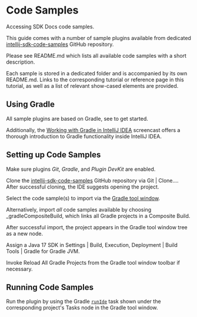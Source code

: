 # Code Samples

<!-- Copyright 2000-2023 JetBrains s.r.o. and contributors. Use of this source code is governed by the Apache 2.0 license. -->

<link-summary>Accessing SDK Docs code samples.</link-summary>

This guide comes with a number of sample plugins available from dedicated [intellij-sdk-code-samples](https://github.com/JetBrains/intellij-sdk-code-samples) GitHub repository.

Please see <path>README.md</path> which lists all available code samples with a short description.

Each sample is stored in a dedicated folder and is accompanied by its own <path>README.md</path>.
Links to the corresponding tutorial or reference page in this tutorial, as well as a list of relevant show-cased elements are provided.

## Using Gradle

All sample plugins are based on Gradle, see [](creating_plugin_project.md) to get started.

Additionally, the [Working with Gradle in IntelliJ IDEA](https://youtu.be/6V6G3RyxEMk) screencast offers a thorough introduction to Gradle functionality inside IntelliJ IDEA.

## Setting up Code Samples

Make sure plugins _Git_, _Gradle_, and _Plugin DevKit_ are enabled.

Clone the [intellij-sdk-code-samples](https://github.com/JetBrains/intellij-sdk-code-samples) GitHub repository via <control>Git | Clone...</control>.
After successful cloning, the IDE suggests opening the project.

Select the code sample(s) to import via the [Gradle tool window](https://www.jetbrains.com/help/idea/gradle.html#link_gradle_project).

Alternatively, import _all_ code samples available by choosing <path>_gradleCompositeBuild</path>, which links all Gradle projects in a Composite Build.

After successful import, the project appears in the <control>Gradle</control> tool window tree as a new node.

Assign a Java 17 SDK in <ui-path>Settings | Build, Execution, Deployment | Build Tools | Gradle</ui-path> for <control>Gradle JVM</control>.

Invoke <control>Reload All Gradle Projects</control> from the Gradle tool window toolbar if necessary.

## Running Code Samples

Run the plugin by using the Gradle [`runIde`](creating_plugin_project.md#executing-the-plugin) task shown under the corresponding project's <control>Tasks</control> node in the <control>Gradle</control> tool window.
